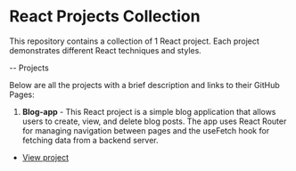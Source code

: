 # React Projects Collection

This repository contains a collection of 1 React project. Each project demonstrates different React techniques and styles.

-- Projects

Below are all the projects with a brief description and links to their GitHub Pages:

1. **Blog-app** - This React project is a simple blog application that allows users to create, view, and delete blog posts. The app uses React Router for managing navigation between pages and the useFetch hook for fetching data from a backend server. 

- [View project](https://Marin112003.github.io/React-Projects)